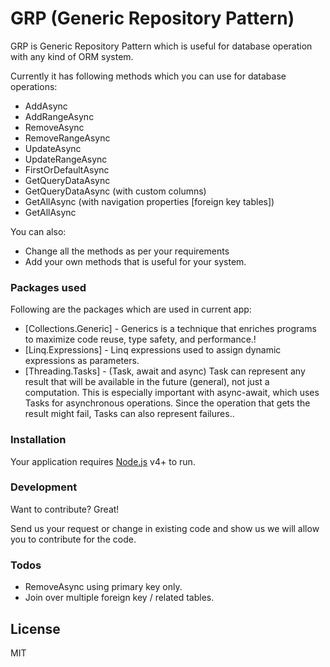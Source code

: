 # GRP (Generic Repository Pattern)

GRP is Generic Repository Pattern which is useful for database operation with any kind of ORM system.

Currently it has following methods which you can use for database operations:

  - AddAsync
  - AddRangeAsync
  - RemoveAsync
  - RemoveRangeAsync
  - UpdateAsync
  - UpdateRangeAsync
  - FirstOrDefaultAsync
  - GetQueryDataAsync
  - GetQueryDataAsync (with custom columns)
  - GetAllAsync (with navigation properties [foreign key tables])
  - GetAllAsync

You can also:
  - Change all the methods as per your requirements
  - Add your own methods that is useful for your system.

### Packages used

Following are the packages which are used in current app:

* [Collections.Generic] - Generics is a technique that enriches programs to maximize code reuse, type safety, and performance.!
* [Linq.Expressions] - Linq expressions used to assign dynamic expressions as parameters. 
* [Threading.Tasks] - (Task, await and async) Task can represent any result that will be available in the future (general), not just a computation. This is especially important with async-await, which uses Tasks for asynchronous operations. Since the operation that gets the result might fail, Tasks can also represent failures..

### Installation

Your application requires [Node.js](https://nodejs.org/) v4+ to run.

### Development

Want to contribute? Great!

Send us your request or change in existing code and show us we will allow you to contribute for the code.

### Todos

 - RemoveAsync using primary key only.
 - Join over multiple foreign key / related tables.

License
----

MIT
